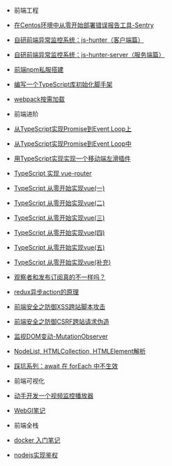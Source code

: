 -  前端工程
  -  [在Centos环境中从零开始部署错误报告工具-Sentry](前端工程/Sentry部署.md)
  -  [自研前端异常监控系统：js-hunter（客户端篇）](前端工程/自研前端异常监控系统上.md)
  -  [自研前端异常监控系统：js-hunter-server（服务端篇）](前端工程/自研前端异常监控系统下.md)
  -  [前端npm私服搭建](前端工程/npm私服搭建.md)
  -  [编写一个TypeScript库初始化脚手架](前端工程/typescript脚手架.md)
  -  [webpack按需加载](前端工程/webpack按需加载.md)   

-  前端进阶
  -  [从TypeScript实现Promise到Event Loop上](前端进阶/TypeScript实现Promise上.md)
  -  [从TypeScript实现Promise到Event Loop中](前端进阶/TypeScript实现Promise中.md)
  -  [用TypeScript实现实现一个移动端左滑插件](前端进阶/移动端左滑插件.md)
  -  [TypeScript 实现 vue-router](前端进阶/ts实现一个简易的vue-router.md)
  -  [TypeScript 从零开始实现vue(一)](前端进阶/tsue1-数据驱动和VirtualDOM.md)
  -  [TypeScript 从零开始实现vue(二)](前端进阶/tsue2-响应式.md)
  -  [TypeScript 从零开始实现vue(三)](前端进阶/tsue3-computed与watch.md)
  -  [TypeScript 从零开始实现vue(四)](前端进阶/tsue4-组件化和生命周期.md)
  -  [TypeScript 从零开始实现vue(五)](前端进阶/tsue5-组件更新diff算法.md)
  -  [TypeScript 从零开始实现vue(补充)](前端进阶/tsue补充-数组的响应式.md)
  -  [观察者和发布订阅真的不一样吗？](前端进阶/观察者和发布订阅真的不一样吗.md)
  -  [redux异步action的原理](前端进阶/redux异步action的原理.md)
  -  [前端安全之防御XSS跨站脚本攻击](前端进阶/XSS跨站脚本攻击.md)
  -  [前端安全之防御CSRF跨站请求伪造](前端进阶/CSRF跨站请求伪造.md)
  -  [监视DOM变动-MutationObserver](前端进阶/MutationObserverAPI.md)
  -  [NodeList, HTMLCollection, HTMLElement解析](前端进阶/HTMLElement.md)
  -  [踩坑系列：await 在 forEach 中不生效](前端进阶/await在forEach中不生效.md)
  
-  前端可视化
  -  [动手开发一个视频监控播放器](前端可视化/动手开发一个视频监控播放器.md)
  -  [WebGl笔记](前端可视化/WebGl笔记.md)

-  前端全栈
  -  [docker 入门笔记](前端全栈/Docker入门笔记.md)
  -  [nodejs实现鉴权](前端全栈/nodejs鉴权.md)